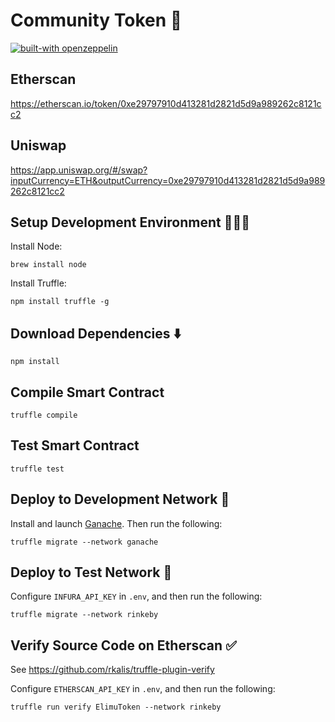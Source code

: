 # Community Token 💎

[![built-with openzeppelin](https://img.shields.io/badge/built%20with-OpenZeppelin-3677FF)](https://docs.openzeppelin.com/)

## Etherscan

https://etherscan.io/token/0xe29797910d413281d2821d5d9a989262c8121cc2

## Uniswap

https://app.uniswap.org/#/swap?inputCurrency=ETH&outputCurrency=0xe29797910d413281d2821d5d9a989262c8121cc2

## Setup Development Environment 👩🏽‍💻

Install Node:

```
brew install node
```

Install Truffle:

```
npm install truffle -g
```

## Download Dependencies ⬇️

```
npm install
```

## Compile Smart Contract

```
truffle compile
```

## Test Smart Contract

```
truffle test
```

## Deploy to Development Network 🚀

Install and launch [Ganache](https://www.trufflesuite.com/ganache). Then run the following:

```
truffle migrate --network ganache
```

## Deploy to Test Network 🚀

Configure `INFURA_API_KEY` in `.env`, and then run the following:

```
truffle migrate --network rinkeby
```

## Verify Source Code on Etherscan ✅

See https://github.com/rkalis/truffle-plugin-verify

Configure `ETHERSCAN_API_KEY` in `.env`, and then run the following:

```
truffle run verify ElimuToken --network rinkeby
```
